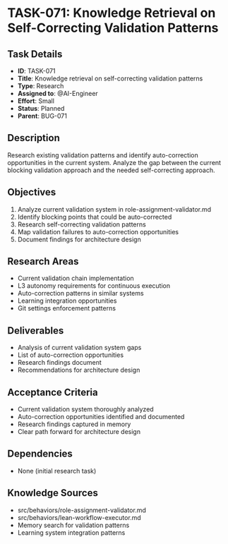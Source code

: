 # TASK-071: Knowledge Retrieval on Self-Correcting Validation Patterns

## Task Details
- **ID**: TASK-071
- **Title**: Knowledge retrieval on self-correcting validation patterns
- **Type**: Research
- **Assigned to**: @AI-Engineer
- **Effort**: Small
- **Status**: Planned
- **Parent**: BUG-071

## Description
Research existing validation patterns and identify auto-correction opportunities in the current system. Analyze the gap between the current blocking validation approach and the needed self-correcting approach.

## Objectives
1. Analyze current validation system in role-assignment-validator.md
2. Identify blocking points that could be auto-corrected
3. Research self-correcting validation patterns
4. Map validation failures to auto-correction opportunities
5. Document findings for architecture design

## Research Areas
- Current validation chain implementation
- L3 autonomy requirements for continuous execution
- Auto-correction patterns in similar systems
- Learning integration opportunities
- Git settings enforcement patterns

## Deliverables
- Analysis of current validation system gaps
- List of auto-correction opportunities
- Research findings document
- Recommendations for architecture design

## Acceptance Criteria
- Current validation system thoroughly analyzed
- Auto-correction opportunities identified and documented
- Research findings captured in memory
- Clear path forward for architecture design

## Dependencies
- None (initial research task)

## Knowledge Sources
- src/behaviors/role-assignment-validator.md
- src/behaviors/lean-workflow-executor.md
- Memory search for validation patterns
- Learning system integration patterns